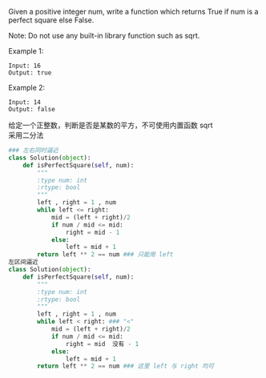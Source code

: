 Given a positive integer num, write a function which returns True if num is a perfect square else False.

Note: Do not use any built-in library function such as sqrt.

Example 1:
```
Input: 16
Output: true
```
Example 2:
```
Input: 14
Output: false
```
给定一个正整数，判断是否是某数的平方，不可使用内置函数 sqrt  
采用二分法
```python
### 左右同时逼近
class Solution(object):
    def isPerfectSquare(self, num):
        """
        :type num: int
        :rtype: bool
        """
        left , right = 1 , num
        while left <= right:
            mid = (left + right)/2
            if num / mid <= mid:
                right = mid - 1
            else:
                left = mid + 1
        return left ** 2 == num ### 只能用 left
左区间逼近
class Solution(object):
    def isPerfectSquare(self, num):
        """
        :type num: int
        :rtype: bool
        """
        left , right = 1 , num
        while left < right: ### "<"
            mid = (left + right)/2
            if num / mid <= mid:
                right = mid  没有 - 1
            else:
                left = mid + 1
        return left ** 2 == num ### 这里 left 与 right 均可
```
